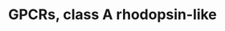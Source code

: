 ---
annotations:
- type: Pathway Ontology
  value: signaling pathway
authors:
- MaintBot
- AlexanderPico
- Eweitz
description: ''
last-edited: 2021-05-21
organisms:
- Pan troglodytes
redirect_from:
- /index.php/Pathway:WP954
- /instance/WP954
schema-jsonld:
- '@context': https://schema.org/
  '@id': https://wikipathways.github.io/pathways/WP954.html
  '@type': Dataset
  creator:
    '@type': Organization
    name: WikiPathways
  description: ''
  keywords:
  - GPR161
  - LOC747846
  - PTGER3
  - BDKRB2
  - BLR1
  - CNR1
  - HRH2
  - PTGER1
  - P2RY14
  - GPR25
  - OR10H1
  - NPBWR1
  - CHRM4
  - LOC468755
  - LOC468756
  - MLNR
  - Prostaglandin
  - GPR44
  - MC4R
  - MAS1
  - SSTR3
  - PTOR1D5
  - PTOR1G1
  - BRS3
  - GPR15
  - GPR171
  - LOC471927
  - GALR1
  - PRLHR
  - RRH
  - LOC736487
  - GPR1
  - MTNR1B
  - OPN1MW
  - OR1C1
  - NTSR2
  - NPY2R
  - HTR1D
  - HRH1
  - MCHR1
  - OPRK1
  - LOC747795
  - RGL4
  - PTOR1D2
  - CX3CR1
  - OR1A2
  - CCKBR
  - ADORA2A
  - P2RY5
  - GPR45
  - CCR6
  - Angiotensin II
  - OPRD1
  - LOC468152
  - ADRB3
  - ADRA2B
  - ADRA2C
  - LOC468751
  - HTR2A
  - GPR27
  - PTOR1A1
  - LOC472571
  - AVPR1B
  - OPN1LW
  - LOC747283
  - MTNR1A
  - NIACR2
  - NPY6R
  - CCR10
  - Q9UDD9
  - NMBR
  - ADRB1
  - CCR8
  - P2RY6
  - GPR37L1
  - LOC471931
  - LOC471935
  - TBXA2R
  - GPR75
  - CHRM5
  - P2RY4
  - ADORA2B
  - PTAFR
  - TRHR
  - NPY1R
  - P2RY13
  - GPR77
  - CCRL1
  - DRD5
  - GPR20
  - PTGIR
  - LOC466829
  - GPR22
  - MC5R
  - LOC741594
  - GPR4
  - LOC462525
  - NTSR1
  - LOC466418
  - FPR3
  - CXCR7
  - ADRA2A
  - GPR65
  - LOC466417
  - GPR173
  - GPR42
  - NMUR2
  - GPR34
  - OR2A4
  - ADORA1
  - PPYR1
  - OR10A4
  - F2RL2
  - GPER
  - GPR32
  - P2RY12
  - LOC471941
  - GPR18
  - LOC454428
  - HCRTR1
  - CMKLR1
  - CCR7
  - HTR5A
  - ADRA1D
  - LOC469539
  - NPY5R
  - DRD2
  - LOC736157
  - CHRM1
  - CCKAR
  - OR1I1
  - OR3A4
  - CYSLTR2
  - AGTR1
  - OPN1SW
  - LOC747786
  - OPRM1
  - EDNRA
  - DRD4
  - HTR1E
  - CCRL2
  - F2RL1
  - ADORA3
  - LOC747344
  - HTR1B
  - LOC454427
  - CNR2
  - NPFFR1
  - OR2J1
  - FSHR
  - FPR1
  - SSTR5
  - CYSLTR1
  - NPBWR2
  - FPRL1
  - LOC468150
  - HCRTR2
  - PTGER4
  - CCR1
  - GPR35
  - GPR63
  - MC2R
  - EDNRB
  - OR1E1
  - P2RY1
  - LOC466419
  - GPR81
  - XCR1
  - OR2D2
  - ADRB2
  - CCR9
  - OR1F1
  - OR8B8
  - GRPR
  - GPR50
  - CCR5
  - LOC471910
  - NPFFR2
  - CHRM3
  - CCR4
  - Histamine
  - LOC748178
  - DRD3
  - LOC472566
  - HTR4
  - ADRA1B
  - GALR2
  - OR2B2
  - GPR31
  - GALR3
  - OXTR
  - SSTR2
  - AGTR2
  - BDKRB1
  - ADRA1A
  - PTGER2
  - GPR39
  - MAS1L
  - GPR3
  - OR1E2
  - RHO
  - GPR83
  - FFAR3
  - LOC740101
  - OR2C1
  - LOC471938
  - GPR37
  - OPN4
  - GPR19
  - P2RY2
  - LTB4R
  - GPR6
  - F2R
  - LOC471937
  - F2RL3
  - NMUR1
  - LOC471929
  - DRD1
  - GPR52
  - APLNR
  - AVPR1A
  - LHCGR
  - PTGFR
  - LPAR4
  - GPR12
  - HTR1A
  - OPRL1
  - AVPR2
  - Bradykinin
  - IL8RA
  - MC1R
  - SUCNR1
  - LOC472567
  - CXCR4
  - GPR174
  - OPN3
  - PTGDR
  - HRH3
  - HTR6
  - GPR17
  - CCR2
  - FFAR1
  - CXCR3
  - MC3R
  - HTR2C
  - SSTR1
  - GPR87
  - C3AR1
  - Dopamine
  - Serotonin
  - FFAR2
  - P2RY10
  - GPR21
  - HTR2B
  - HTR7
  - CCBP2
  - OR2N1P
  - CCR3
  - GPR85
  - GPR68
  - P2RY11
  - SSTR4
  - GHSR
  - IL8RB
  - LPAR5
  - CHRM2
  - LOC473227
  - HTR1F
  license: CC0
  name: GPCRs, class A rhodopsin-like
seo: CreativeWork
title: GPCRs, class A rhodopsin-like
wpid: WP954
---